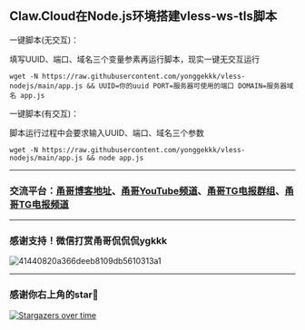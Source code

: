 ## Claw.Cloud在Node.js环境搭建vless-ws-tls脚本

一键脚本(无交互)：

填写UUID、端口、域名三个变量参素再运行脚本，现实一键无交互运行
```
wget -N https://raw.githubusercontent.com/yonggekkk/vless-nodejs/main/app.js && UUID=你的uuid PORT=服务器可使用的端口 DOMAIN=服务器域名 app.js
```

一键脚本(有交互)：

脚本运行过程中会要求输入UUID、端口、域名三个参数
```
wget -N https://raw.githubusercontent.com/yonggekkk/vless-nodejs/main/app.js && node app.js
```

----------------------------------------------------------

### 交流平台：[甬哥博客地址](https://ygkkk.blogspot.com)、[甬哥YouTube频道](https://www.youtube.com/@ygkkk)、[甬哥TG电报群组](https://t.me/+jZHc6-A-1QQ5ZGVl)、[甬哥TG电报频道](https://t.me/+DkC9ZZUgEFQzMTZl)

----------------------------------------------------------
### 感谢支持！微信打赏甬哥侃侃侃ygkkk
![41440820a366deeb8109db5610313a1](https://github.com/user-attachments/assets/e5b1f2c0-bd2c-4b8f-8cda-034d3c8ef73f)

----------------------------------------------------------
### 感谢你右上角的star🌟
[![Stargazers over time](https://starchart.cc/yonggekkk/vless-nodejs.svg)](https://starchart.cc/yonggekkk/vless-nodejs)


